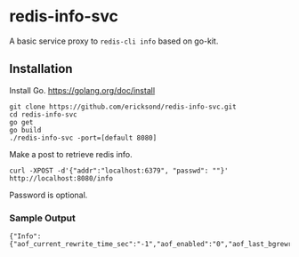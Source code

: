 # redis-info-svc

A basic service proxy to `redis-cli info` based on go-kit.

## Installation

Install Go. https://golang.org/doc/install

```
git clone https://github.com/ericksond/redis-info-svc.git
cd redis-info-svc
go get
go build
./redis-info-svc -port=[default 8080]
```

Make a post to retrieve redis info.

```
curl -XPOST -d'{"addr":"localhost:6379", "passwd": ""}' http://localhost:8080/info 
```

Password is optional.

### Sample Output

```
{"Info":{"aof_current_rewrite_time_sec":"-1","aof_enabled":"0","aof_last_bgrewrite_status":"ok"...}}
```
